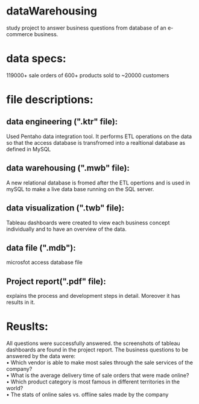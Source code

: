 # dataWarehousing
study project to answer business questions from database of an e-commerce business.

# data specs: 
119000+ sale orders of 600+ products sold to ~20000 customers

# file descriptions: 
## data engineering (".ktr" file): 
Used Pentaho data integration tool. It performs ETL operations on the data so that the access database is transfromed into a realtional database as defined in MySQL
## data warehousing (".mwb" file): 
A new relational database is fromed after the ETL opertions and is used in mySQL to make a live data base running on the SQL server.
## data visualization (".twb" file): 
Tableau dashboards were created to view each business concept individually and to have an overview of the data.
## data file (".mdb"): 
microsfot access database file 
## Project report(".pdf" file): 
explains the process and development steps in detail. Moreover it has results in it.

# Reuslts:
   All questions were successfully answered. the screenshots of tableau dashboards are found in the project report. The business questions to be answered by the data were: <br>
 •	Which vendor is able to make most sales through the sale services of the company? <br>
•	What is the average delivery time of sale orders that were made online? <br>
•	Which product category is most famous in different territories in the world? <br>
•	The stats of online sales vs. offline sales made by the company <br>

